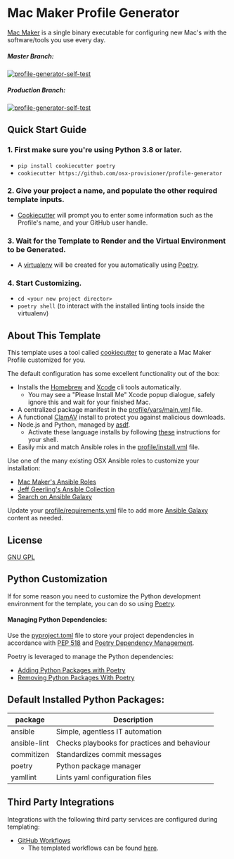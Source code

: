 # Mac Maker Profile Generator

[Mac Maker](https://github.com/osx-provisioner/mac_maker) is a single binary executable for configuring new Mac's with the software/tools you use every day.

##### Master Branch:
[![profile-generator-self-test](https://github.com/osx-provisioner/profile-generator/actions/workflows/self-test.yml/badge.svg?branch=master)](https://github.com/osx-provisioner/profile-generator/actions/workflows/self-test.yml)

##### Production Branch:
[![profile-generator-self-test](https://github.com/osx-provisioner/profile-generator/actions/workflows/self-test.yml/badge.svg?branch=production)](https://github.com/osx-provisioner/profile-generator/actions/workflows/self-test.yml)

## Quick Start Guide

### 1. First make sure you're using Python 3.8 or later.
- `pip install cookiecutter poetry`
- `cookiecutter https://github.com/osx-provisioner/profile-generator`

### 2. Give your project a name, and populate the other required template inputs.
- [Cookiecutter](https://cookiecutter.readthedocs.io/) will prompt you to enter some information such as the Profile's name, and your GitHub user handle. 

### 3. Wait for the Template to Render and the Virtual Environment to be Generated.
- A [virtualenv](https://docs.python.org/3.8/library/venv.html) will be created for you automatically using [Poetry](https://python-poetry.org/).

### 4. Start Customizing.
- `cd <your new project director>`
- `poetry shell` (to interact with the installed linting tools inside the virtualenv)

## About This Template

This template uses a tool called [cookiecutter](https://cookiecutter.readthedocs.io/) to generate a Mac Maker Profile customized for you.

The default configuration has some excellent functionality out of the box:
- Installs the [Homebrew](https://brew.sh/) and [Xcode](https://developer.apple.com/xcode/) cli tools automatically.
  - You may see a "Please Install Me" Xcode popup dialogue, safely ignore this and wait for your finished Mac.
- A centralized package manifest in the [profile/vars/main.yml](./{{cookiecutter.profile_slug}}/profile/vars/main.yml) file.
- A functional [ClamAV](https://github.com/Cisco-Talos/clamav) install to protect you against malicious downloads.
- Node.js and Python, managed by [asdf](https://asdf-vm.com/#/).
  - Activate these language installs by following [these](https://asdf-vm.com/#/core-manage-asdf) instructions for your shell.
- Easily mix and match Ansible roles in the [profile/install.yml](./{{cookiecutter.profile_slug}}/profile/install.yml) file.

Use one of the many existing OSX Ansible roles to customize your installation:
- [Mac Maker's Ansible Roles](https://galaxy.ansible.com/osx_provisioner)
- [Jeff Geerling's Ansible Collection](https://galaxy.ansible.com/geerlingguy/mac)
- [Search on Ansible Galaxy](https://galaxy.ansible.com/search?deprecated=false&keywords=osx&order_by=-relevance&page=1)

Update your [profile/requirements.yml](./{{cookiecutter.profile_slug}}/profile/requirements.yml) file to add more [Ansible Galaxy](https://galaxy.ansible.com/) content as needed.

## License

[GNU GPL](LICENSE)

## Python Customization

If for some reason you need to customize the Python development environment for the template, you can do so using [Poetry](https://python-poetry.org/).

#### Managing Python Dependencies:

Use the [pyproject.toml](./{{cookiecutter.profile_slug}}/pyproject.toml) file to store your project dependencies in accordance with [PEP 518](https://www.python.org/dev/peps/pep-0518/) and [Poetry Dependency Management](https://python-poetry.org/docs/pyproject/#dependencies-and-dev-dependencies).

Poetry is leveraged to manage the Python dependencies:
- [Adding Python Packages with Poetry](https://python-poetry.org/docs/cli/#add)
- [Removing Python Packages With Poetry](https://python-poetry.org/docs/cli/#remove)

## Default Installed Python Packages:
| package      | Description                                  |
| ------------ | -------------------------------------------- |
| ansible      | Simple, agentless IT automation              |
| ansible-lint | Checks playbooks for practices and behaviour |
| commitizen   | Standardizes commit messages                 |
| poetry       | Python package manager                       |
| yamllint     | Lints yaml configuration files               |

## Third Party Integrations

Integrations with the following third party services are configured during templating:

- [GitHub Workflows](https://docs.github.com/en/free-pro-team@latest/actions/reference/workflow-syntax-for-github-actions)
  - The templated workflows can be found [here](./{{cookiecutter.profile_slug}}/.github/workflows).
